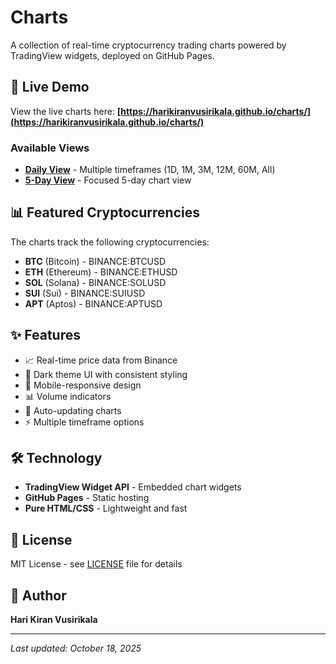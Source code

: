 # Charts

A collection of real-time cryptocurrency trading charts powered by TradingView widgets, deployed on GitHub Pages.

## 🚀 Live Demo

View the live charts here: **[https://harikiranvusirikala.github.io/charts/](https://harikiranvusirikala.github.io/charts/)**

### Available Views

- **[Daily View](https://harikiranvusirikala.github.io/charts/crypto/1.html)** - Multiple timeframes (1D, 1M, 3M, 12M, 60M, All)
- **[5-Day View](https://harikiranvusirikala.github.io/charts/crypto/5.html)** - Focused 5-day chart view

## 📊 Featured Cryptocurrencies

The charts track the following cryptocurrencies:

- **BTC** (Bitcoin) - BINANCE:BTCUSD
- **ETH** (Ethereum) - BINANCE:ETHUSD
- **SOL** (Solana) - BINANCE:SOLUSD
- **SUI** (Sui) - BINANCE:SUIUSD
- **APT** (Aptos) - BINANCE:APTUSD

## ✨ Features

- 📈 Real-time price data from Binance
- 🎨 Dark theme UI with consistent styling
- 📱 Mobile-responsive design
- 📊 Volume indicators
- 🔄 Auto-updating charts
- ⚡ Multiple timeframe options

## 🛠️ Technology

- **TradingView Widget API** - Embedded chart widgets
- **GitHub Pages** - Static hosting
- **Pure HTML/CSS** - Lightweight and fast

## 📝 License

MIT License - see [LICENSE](LICENSE) file for details

## 👤 Author

**Hari Kiran Vusirikala**

---

*Last updated: October 18, 2025*